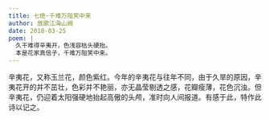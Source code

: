 ```yaml
---
title: 七绝·千难万阻笑中来
author: 放歌江海山阙
date: 2018-03-25
poem: |
  久干难得辛夷开，色浅容枯头硬抬。
  本是花家真信子，千难万阻笑中来。
---
```


辛夷花，又称玉兰花，颜色紫红。今年的辛夷花与往年不同，由于久旱的原因，辛夷花开的并不茁壮，色彩并不艳丽，亦无晶莹剔透之感，花瓣瘦薄，花色沉浊。但辛夷花，仍迎着太阳强硬地抬起高傲的头颅，准时向人间报道。有感于此，特作此诗以记之。
